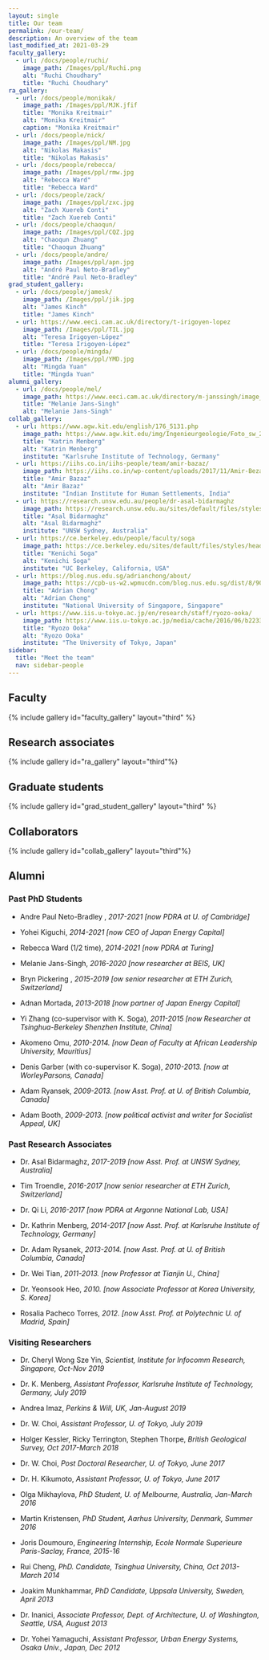 ```yaml
---
layout: single
title: Our team
permalink: /our-team/
description: An overview of the team
last_modified_at: 2021-03-29
faculty_gallery:
  - url: /docs/people/ruchi/
    image_path: /Images/ppl/Ruchi.png
    alt: "Ruchi Choudhary"
    title: "Ruchi Choudhary"
ra_gallery:
  - url: /docs/people/monikak/
    image_path: /Images/ppl/MJK.jfif
    title: "Monika Kreitmair"
    alt: "Monika Kreitmair"
    caption: "Monika Kreitmair"
  - url: /docs/people/nick/
    image_path: /Images/ppl/NM.jpg
    alt: "Nikolas Makasis"
    title: "Nikolas Makasis"
  - url: /docs/people/rebecca/
    image_path: /Images/ppl/rmw.jpg
    alt: "Rebecca Ward"
    title: "Rebecca Ward"
  - url: /docs/people/zack/
    image_path: /Images/ppl/zxc.jpg
    alt: "Zach Xuereb Conti"
    title: "Zach Xuereb Conti"
  - url: /docs/people/chaoqun/
    image_path: /Images/ppl/CQZ.jpg
    alt: "Chaoqun Zhuang"
    title: "Chaoqun Zhuang"
  - url: /docs/people/andre/
    image_path: /Images/ppl/apn.jpg
    alt: "André Paul Neto-Bradley"
    title: "André Paul Neto-Bradley"
grad_student_gallery:
  - url: /docs/people/jamesk/
    image_path: /Images/ppl/jik.jpg
    alt: "James Kinch"
    title: "James Kinch"
  - url: https://www.eeci.cam.ac.uk/directory/t-irigoyen-lopez
    image_path: /Images/ppl/TIL.jpg
    alt: "Teresa Irigoyen-López"
    title: "Teresa Irigoyen-López"
  - url: /docs/people/mingda/
    image_path: /Images/ppl/YMD.jpg
    alt: "Mingda Yuan"
    title: "Mingda Yuan"
alumni_gallery:
  - url: /docs/people/mel/
    image_path: https://www.eeci.cam.ac.uk/directory/m-janssingh/image_normal
    title: "Melanie Jans-Singh"
    alt: "Melanie Jans-Singh"
collab_gallery:
  - url: https://www.agw.kit.edu/english/176_5131.php
    image_path: https://www.agw.kit.edu/img/Ingenieurgeologie/Foto_sw_2014_Katrin_Menbergjpg.jpg
    title: "Katrin Menberg"
    alt: "Katrin Menberg"
    institute: "Karlsruhe Institute of Technology, Germany"
  - url: https://iihs.co.in/iihs-people/team/amir-bazaz/
    image_path: https://iihs.co.in/wp-content/uploads/2017/11/Amir-Bezaz.jpg
    title: "Amir Bazaz"
    alt: "Amir Bazaz"
    institute: "Indian Institute for Human Settlements, India"
  - url: https://research.unsw.edu.au/people/dr-asal-bidarmaghz
    image_path: https://research.unsw.edu.au/sites/default/files/styles/profile_small/public/images/profile/Bidarmaghz%2CAsal.png?itok=O8iDK59E
    title: "Asal Bidarmaghz"
    alt: "Asal Bidarmaghz"
    institute: "UNSW Sydney, Australia"
  - url: https://ce.berkeley.edu/people/faculty/soga
    image_path: https://ce.berkeley.edu/sites/default/files/styles/headshot_120x180/public/faculty_headshots/Soga-2021.jpg?h=bb9be1af&itok=WLjmY3b5
    title: "Kenichi Soga"
    alt: "Kenichi Soga"
    institute: "UC Berkeley, California, USA"
  - url: https://blog.nus.edu.sg/adrianchong/about/
    image_path: https://cpb-us-w2.wpmucdn.com/blog.nus.edu.sg/dist/8/9027/files/2017/12/profilePhoto-1b4tlzm.jpg
    title: "Adrian Chong"
    alt: "Adrian Chong"
    institute: "National University of Singapore, Singapore"
  - url: https://www.iis.u-tokyo.ac.jp/en/research/staff/ryozo-ooka/
    image_path: https://www.iis.u-tokyo.ac.jp/media/cache/2016/06/b22339bf24f6fb7be78781c2bd4ffb012ea03e17-thumb-110x110-229.jpg?1635394979782
    title: "Ryozo Ooka"
    alt: "Ryozo Ooka"
    institute: "The University of Tokyo, Japan"
sidebar:
  title: "Meet the team"
  nav: sidebar-people
---
```


## Faculty

{% include gallery id="faculty_gallery" layout="third" %}


## Research associates

{% include gallery id="ra_gallery" layout="third"%}

## Graduate students

{% include gallery id="grad_student_gallery" layout="third" %}


## Collaborators
{% include gallery id="collab_gallery" layout="third"%}

## Alumni

### Past PhD Students

* Andre Paul Neto-Bradley , *2017-2021 [now PDRA at U. of Cambridge]* 

* Yohei Kiguchi, *2014-2021 [now CEO of Japan Energy Capital]* 

* Rebecca Ward (1/2 time), *2014-2021 [now PDRA at Turing]* 

* Melanie Jans-Singh, *2016-2020 [now researcher at BEIS, UK]* 

* Bryn Pickering , *2015-2019 [ow senior researcher at ETH Zurich, Switzerland]*  

* Adnan Mortada, *2013-2018 [now partner of Japan Energy Capital]*  

* Yi Zhang (co-supervisor with K. Soga), *2011-2015 [now Researcher at Tsinghua-Berkeley Shenzhen Institute, China]* 

* Akomeno Omu, *2010-2014. [now Dean of Faculty at African Leadership University, Mauritius]* 

* Denis Garber (with co-supervisor K. Soga), *2010-2013. [now at WorleyParsons, Canada]* 

* Adam Ryansek, *2009-2013. [now Asst. Prof. at U. of British Columbia, Canada]* 

* Adam Booth, *2009-2013. [now political activist and writer for Socialist Appeal, UK]* 


### Past Research Associates

* Dr. Asal Bidarmaghz, *2017-2019 [now Asst. Prof. at UNSW Sydney, Australia]* 

* Tim Troendle, *2016-2017 [now senior researcher at ETH Zurich, Switzerland]* 

* Dr. Qi Li, *2016-2017 [now PDRA at Argonne National Lab, USA]* 

* Dr. Kathrin Menberg, *2014-2017 [now Asst. Prof. at Karlsruhe Institute of Technology, Germany]* 

* Dr. Adam Rysanek, *2013-2014. [now Asst. Prof. at U. of British Columbia, Canada]* 

* Dr. Wei Tian, *2011-2013. [now Professor at Tianjin U., China]* 

* Dr. Yeonsook Heo, *2010. [now Associate Professor at Korea University, S. Korea]* 

* Rosalia Pacheco Torres, *2012. [now Asst. Prof. at Polytechnic U. of Madrid, Spain]* 


### Visiting Researchers

* Dr. Cheryl Wong Sze Yin, *Scientist, Institute for Infocomm Research, Singapore, Oct-Nov 2019* 

* Dr. K. Menberg, *Assistant Professor, Karlsruhe Institute of Technology, Germany, July 2019* 

* Andrea Imaz, *Perkins & Will, UK, Jan-August 2019* 

* Dr. W. Choi, *Assistant Professor, U. of Tokyo, July 2019* 

* Holger Kessler, Ricky Terrington, Stephen Thorpe, *British Geological Survey, Oct 2017-March 2018* 

* Dr. W. Choi, *Post Doctoral Researcher, U. of Tokyo, June 2017* 

* Dr. H. Kikumoto, *Assistant Professor, U. of Tokyo, June 2017* 

* Olga Mikhaylova, *PhD Student, U. of Melbourne, Australia, Jan-March 2016* 

* Martin Kristensen, *PhD Student, Aarhus University, Denmark, Summer 2016* 

* Joris Doumouro, *Engineering Internship, Ecole Normale Superieure Paris-Saclay, France, 2015-16* 

* Rui Cheng, *PhD. Candidate, Tsinghua University, China, Oct 2013-March 2014* 

* Joakim Munkhammar, *PhD Candidate, Uppsala University, Sweden, April 2013* 

* Dr. Inanici, *Associate Professor, Dept. of Architecture, U. of Washington, Seattle, USA, August 2013* 

* Dr. Yohei Yamaguchi, *Assistant Professor, Urban Energy Systems, Osaka Univ., Japan, Dec 2012* 







